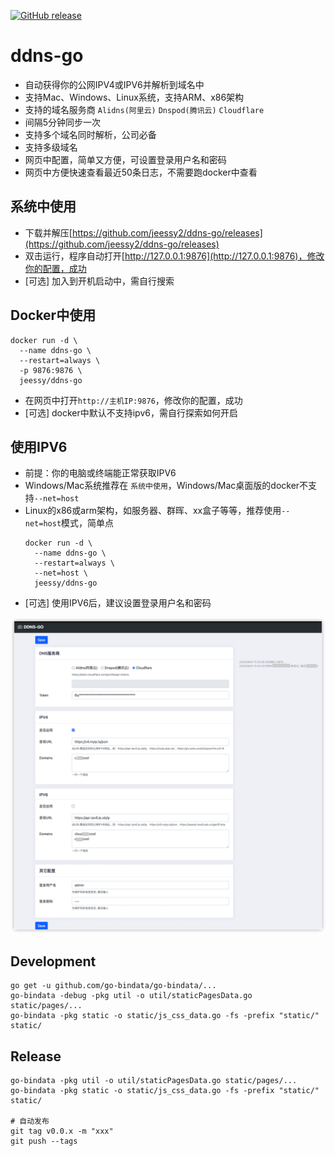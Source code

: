 <a href="https://github.com/jeessy2/ddns-go/releases/latest"><img alt="GitHub release" src="https://img.shields.io/github/release/jeessy2/ddns-go.svg?logo=github&style=flat-square"></a>

# ddns-go
- 自动获得你的公网IPV4或IPV6并解析到域名中
- 支持Mac、Windows、Linux系统，支持ARM、x86架构
- 支持的域名服务商 `Alidns(阿里云)` `Dnspod(腾讯云)` `Cloudflare` 
- 间隔5分钟同步一次
- 支持多个域名同时解析，公司必备
- 支持多级域名
- 网页中配置，简单又方便，可设置登录用户名和密码
- 网页中方便快速查看最近50条日志，不需要跑docker中查看

## 系统中使用
- 下载并解压[https://github.com/jeessy2/ddns-go/releases](https://github.com/jeessy2/ddns-go/releases)
- 双击运行，程序自动打开[http://127.0.0.1:9876](http://127.0.0.1:9876)，修改你的配置，成功
- [可选] 加入到开机启动中，需自行搜索

## Docker中使用
```
docker run -d \
  --name ddns-go \
  --restart=always \
  -p 9876:9876 \
  jeessy/ddns-go
```
- 在网页中打开`http://主机IP:9876`，修改你的配置，成功
- [可选] docker中默认不支持ipv6，需自行探索如何开启

## 使用IPV6
- 前提：你的电脑或终端能正常获取IPV6
- Windows/Mac系统推荐在 `系统中使用`，Windows/Mac桌面版的docker不支持`--net=host`
- Linux的x86或arm架构，如服务器、群晖、xx盒子等等，推荐使用`--net=host`模式，简单点
  ```
  docker run -d \
    --name ddns-go \
    --restart=always \
    --net=host \
    jeessy/ddns-go
  ```
- [可选] 使用IPV6后，建议设置登录用户名和密码

![avatar](ddns-web.png)

## Development
```
go get -u github.com/go-bindata/go-bindata/...
go-bindata -debug -pkg util -o util/staticPagesData.go static/pages/...
go-bindata -pkg static -o static/js_css_data.go -fs -prefix "static/" static/
```

## Release
```
go-bindata -pkg util -o util/staticPagesData.go static/pages/...
go-bindata -pkg static -o static/js_css_data.go -fs -prefix "static/" static/

# 自动发布
git tag v0.0.x -m "xxx" 
git push --tags
```